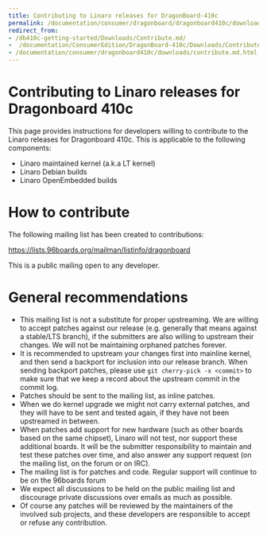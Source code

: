 ```yaml
---
title: Contributing to Linaro releases for DragonBoard-410c
permalink: /documentation/consumer/dragonboard/dragonboard410c/downloads/contribute.md.html
redirect_from:
- /db410c-getting-started/Downloads/Contribute.md/
-  /documentation/ConsumerEdition/DragonBoard-410c/Downloads/Contribute.md.html
- /documentation/consumer/dragonboard410c/downloads/contribute.md.html
---
```

# Contributing to Linaro releases for Dragonboard 410c

This page provides instructions for developers willing to contribute to the Linaro releases for Dragonboard 410c. This is applicable to the following components:
* Linaro maintained kernel (a.k.a LT kernel)
* Linaro Debian builds
* Linaro OpenEmbedded builds

# How to contribute

The following mailing list has been created to contributions:

https://lists.96boards.org/mailman/listinfo/dragonboard

This is a public mailing open to any developer.

# General recommendations

* This mailing list is not a substitute for proper upstreaming. We are willing to accept patches against our release (e.g. generally that means against a stable/LTS branch), if the submitters are also willing to upstream their changes. We will not be maintaining orphaned patches forever.
* It is recommended to upstream your changes first into mainline kernel, and then send a backport for inclusion into our release branch. When sending backport patches, please use `git cherry-pick -x <commit>` to make sure that we keep a record about the upstream commit in the commit log.
* Patches should be sent to the mailing list, as inline patches.
* When we do kernel upgrade we might not carry external patches, and they will have to be sent and tested again, if they have not been upstreamed in between.
* When patches add support for new hardware (such as other boards based on the same chipset), Linaro will not test, nor support these additional boards. It will be the submitter responsibility to maintain and test these patches over time, and also answer any support request (on the mailing list, on the forum or on IRC).
* The mailing list is for patches and code. Regular support will continue to be on the 96boards forum
* We expect all discussions to be held on the public mailing list and discourage private discussions over emails as much as possible.
* Of course any patches will be reviewed by the maintainers of the involved sub projects, and these developers are responsible to accept or refuse any contribution.
